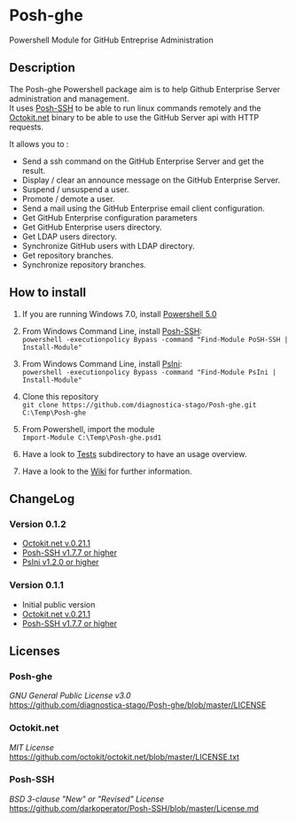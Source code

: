 # Posh-ghe
Powershell Module for GitHub Entreprise Administration

## Description
The Posh-ghe Powershell package aim is to help Github Enterprise Server administration and management.<br>
It uses [Posh-SSH](https://github.com/darkoperator/Posh-SSH) to be able to run linux commands remotely and the [Octokit.net](https://github.com/octokit/octokit.net) binary to be able to use the GitHub Server api with HTTP requests.

It allows you to :

- Send a ssh command on the GitHub Enterprise Server and get the result.
- Display / clear an announce message on the GitHub Enterprise Server.
- Suspend / unsuspend a user.
- Promote / demote a user.
- Send a mail using the GitHub Enterprise email client configuration.
- Get GitHub Enterprise configuration parameters
- Get GitHub Enterprise users directory.
- Get LDAP users directory.
- Synchronize GitHub users with LDAP directory.
- Get repository branches.
- Synchronize repository branches.

## How to install

1. If you are running Windows 7.0, install [Powershell 5.0](https://www.microsoft.com/en-us/download/details.aspx?id=50395)

1. From Windows Command Line, install [Posh-SSH](https://github.com/darkoperator/Posh-SSH):<br>
``powershell -executionpolicy Bypass -command "Find-Module PoSH-SSH | Install-Module"``

1. From Windows Command Line, install [PsIni](https://github.com/lipkau/PsIni):<br>
``powershell -executionpolicy Bypass -command "Find-Module PsIni | Install-Module"``

1. Clone this repository<br>
``git clone https://github.com/diagnostica-stago/Posh-ghe.git C:\Temp\Posh-ghe``

1. From Powershell, import the module<br>
``Import-Module C:\Temp\Posh-ghe.psd1``

1. Have a look to [Tests](Tests) subdirectory to have an usage overview.

1. Have a look to the [Wiki](https://github.com/diagnostica-stago/Posh-ghe/wiki) for further information.

## ChangeLog
### Version 0.1.2
- [Octokit.net v.0.21.1](https://github.com/octokit/octokit.net/releases/tag/v0.21.1)
- [Posh-SSH v1.7.7 or higher](https://github.com/darkoperator/Posh-SSH/releases)
- [PsIni v1.2.0 or higher](https://github.com/lipkau/PsIni/releases)

### Version 0.1.1
- Initial public version
- [Octokit.net v.0.21.1](https://github.com/octokit/octokit.net/releases/tag/v0.21.1)
- [Posh-SSH v1.7.7 or higher](https://github.com/darkoperator/Posh-SSH/releases)

## Licenses
### Posh-ghe
<i>GNU General Public License v3.0</i><br>
https://github.com/diagnostica-stago/Posh-ghe/blob/master/LICENSE

### Octokit.net
<i>MIT License</i><br>
https://github.com/octokit/octokit.net/blob/master/LICENSE.txt

### Posh-SSH
<i>BSD 3-clause "New" or "Revised" License</i><br>
https://github.com/darkoperator/Posh-SSH/blob/master/License.md

